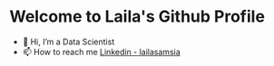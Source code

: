 # Welcome to Laila's Github Profile

- 👋 Hi, I’m a Data Scientist
- 📫 How to reach me [Linkedin - lailasamsia](https://www.linkedin.com/in/lailasamsia/)

<!---
lailasamsia/lailasamsia is a ✨ special ✨ repository because its `README.md` (this file) appears on your GitHub profile.
You can click the Preview link to take a look at your changes.
--->
